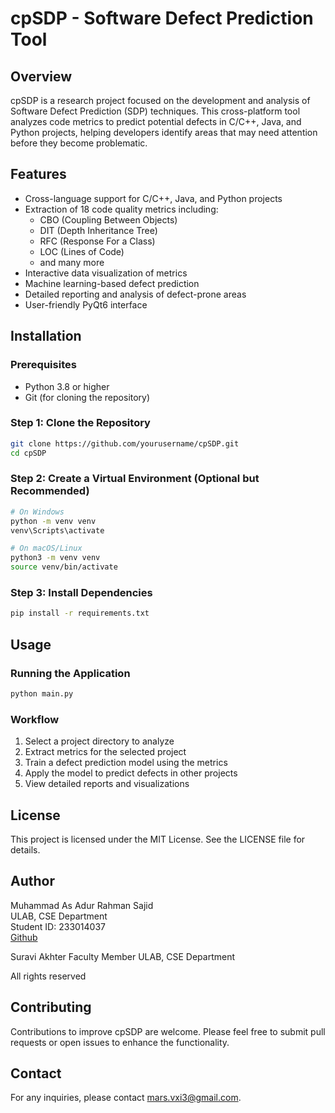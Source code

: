 # cpSDP - Software Defect Prediction Tool

## Overview
cpSDP is a research project focused on the development and analysis of Software Defect Prediction (SDP) techniques. This cross-platform tool analyzes code metrics to predict potential defects in C/C++, Java, and Python projects, helping developers identify areas that may need attention before they become problematic.

## Features
- Cross-language support for C/C++, Java, and Python projects
- Extraction of 18 code quality metrics including:
  - CBO (Coupling Between Objects)
  - DIT (Depth Inheritance Tree)
  - RFC (Response For a Class)
  - LOC (Lines of Code)
  - and many more
- Interactive data visualization of metrics
- Machine learning-based defect prediction
- Detailed reporting and analysis of defect-prone areas
- User-friendly PyQt6 interface

## Installation

### Prerequisites
- Python 3.8 or higher
- Git (for cloning the repository)

### Step 1: Clone the Repository
```sh
git clone https://github.com/yourusername/cpSDP.git
cd cpSDP
```

### Step 2: Create a Virtual Environment (Optional but Recommended)
```sh
# On Windows
python -m venv venv
venv\Scripts\activate

# On macOS/Linux
python3 -m venv venv
source venv/bin/activate
```

### Step 3: Install Dependencies
```sh
pip install -r requirements.txt
```

## Usage

### Running the Application
```sh
python main.py
```

### Workflow
1. Select a project directory to analyze
2. Extract metrics for the selected project
3. Train a defect prediction model using the metrics
4. Apply the model to predict defects in other projects
5. View detailed reports and visualizations

## License
This project is licensed under the MIT License. See the LICENSE file for details.

## Author
Muhammad As Adur Rahman Sajid  
ULAB, CSE Department  
Student ID: 233014037  
[Github](https://github.com/MARS3256/)


Suravi Akhter
Faculty Member
ULAB, CSE Department

All rights reserved

## Contributing
Contributions to improve cpSDP are welcome. Please feel free to submit pull requests or open issues to enhance the functionality.

## Contact
For any inquiries, please contact [mars.vxi3@gmail.com](mailto:mars.vxi3@gmail.com).
